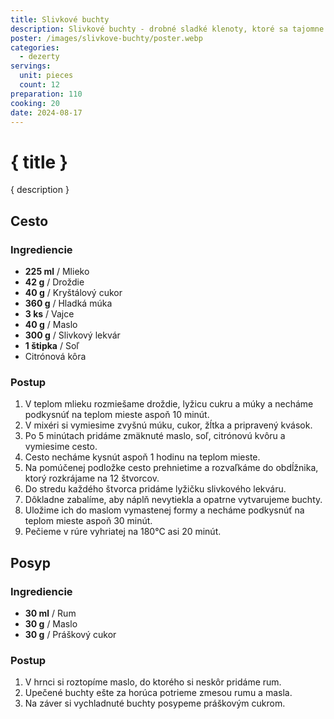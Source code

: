 ```yaml
---
title: Slivkové buchty
description: Slivkové buchty - drobné sladké klenoty, ktoré sa tajomne tavia na jazyku.
poster: /images/slivkove-buchty/poster.webp
categories:
  - dezerty
servings:
  unit: pieces
  count: 12
preparation: 110
cooking: 20
date: 2024-08-17
---
```


# { title }

{ description }

## Cesto

### Ingrediencie

- **225 ml** / Mlieko
- **42 g** / Droždie
- **40 g** / Kryštálový cukor
- **360 g** / Hladká múka
- **3 ks** / Vajce
- **40 g** / Maslo
- **300 g** / Slivkový lekvár
- **1 štipka** / Soľ
- Citrónová kôra

### Postup

1. V teplom mlieku rozmiešame droždie, lyžicu cukru a múky a necháme podkysnúť na teplom mieste aspoň 10 minút.
2. V mixéri si vymiesime zvyšnú múku, cukor, žĺtka a pripravený kvások.
3. Po 5 minútach pridáme zmäknuté maslo, soľ, citrónovú kvôru a vymiesime cesto.
4. Cesto necháme kysnút aspoň 1 hodinu na teplom mieste.
5. Na pomúčenej podložke cesto prehnietime a rozvaľkáme do obdĺžnika, ktorý rozkrájame na 12 štvorcov.
6. Do stredu každého štvorca pridáme lyžičku slivkového lekváru.
7. Dôkladne zabalíme, aby náplň nevytiekla a opatrne vytvarujeme buchty.
8. Uložime ich do maslom vymastenej formy a necháme podkysnúť na teplom mieste aspoň 30 minút.
9. Pečieme v rúre vyhriatej na 180°C asi 20 minút.

## Posyp

### Ingrediencie

- **30 ml** / Rum
- **30 g** / Maslo
- **30 g** / Práškový cukor

### Postup

1. V hrnci si roztopíme maslo, do ktorého si neskôr pridáme rum.
2. Upečené buchty ešte za horúca potrieme zmesou rumu a masla.
3. Na záver si vychladnuté buchty posypeme práškovým cukrom.
